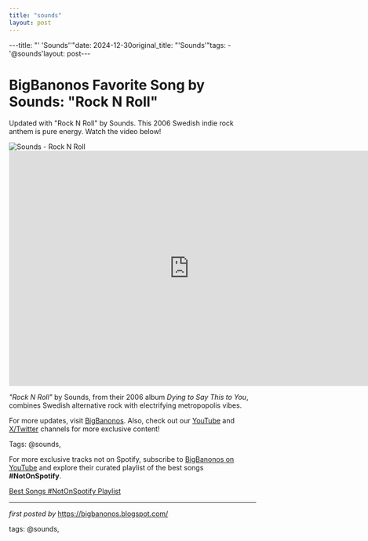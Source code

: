 ```yaml
---
title: "sounds"
layout: post
---
```

---title: "' 'Sounds''"date: 2024-12-30original_title: "'Sounds'"tags:  - '@sounds'layout: post---<!-- Title of the Post --><h1 >BigBanonos Favorite Song by Sounds: "Rock N Roll"</h1> <!-- Introductory Text --><p >Updated with "Rock N Roll" by Sounds. This 2006 Swedish indie rock anthem is pure energy. Watch the video below!</p> <!-- Featured Image --><div > <img src="https://i.ytimg.com/vi/IAbaib2CJ5Q/hqdefault.jpg?sqp=-oaymwEmCOADEOgC8quKqQMa8AEB-AH-BIAC4AOKAgwIABABGH8gFCgTMA8=&rs=AOn4CLA3sKu-RrdnqLcPrc3juafxcEHcGg" alt="Sounds - Rock N Roll" /></div> <!-- YouTube Video Embed --><div > <iframe width="733" height="480" src="https://www.youtube.com/embed/sZi4arzzolU" frameborder="0" allowfullscreen></iframe></div> <!-- Song Information --><div > <p><em>"Rock N Roll"</em> by Sounds, from their 2006 album *Dying to Say This to You*, combines Swedish alternative rock with electrifying metropopolis vibes.</p></div> <!-- Footer Links --><div > <p>For more updates, visit <a href="https://bigbanonos.blogspot.com/" target="_blank">BigBanonos</a>. Also, check out our <a href="https://www.youtube.com/@BigBanonos" target="_blank">YouTube</a> and <a href="https://x.com/bigbanonos" target="_blank">X/Twitter</a> channels for more exclusive content!</p></div> <!-- Tags --><p >Tags: @sounds,</p><!--Subscribe and Playlist Links--><div>    <p>For more exclusive tracks not on Spotify, subscribe to <a href="https://www.youtube.com/@BigBanonos" target="_blank">BigBanonos on YouTube</a> and explore their curated playlist of the best songs <strong>#NotOnSpotify</strong>.</p>    <p><a href="https://www.youtube.com/playlist?list=PLtuNtuTatqI0kFahUCbtbfenC_ET5O_tr" target="_blank">Best Songs #NotOnSpotify Playlist<br /></a></p></div><hr /><p><em>first posted by</em> <a href="https://bigbanonos.blogspot.com/" rel="noopener" target="_new">https://bigbanonos.blogspot.com/</a></p><p>tags: @sounds,</p>